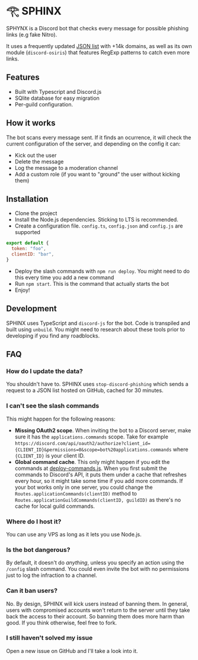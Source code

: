 # 𓂀 SPHINX
SPHYNX is a Discord bot that checks every message for possible phishing links (e.g fake Nitro).

It uses a frequently updated [JSON list](https://github.com/nikolaischunk/discord-phishing-links) with +14k domains, as well as its own module (`discord-osiris`) that features RegExp patterns to catch even more links.

## Features
- Built with Typescript and Discord.js
- SQlite database for easy migration
- Per-guild configuration. 

## How it works
The bot scans every message sent. If it finds an ocurrence, it will check the current configuration of the server, and depending on the config it can:
- Kick out the user
- Delete the message
- Log the message to a moderation channel
- Add a custom role (if you want to "ground" the user without kicking them)

## Installation
- Clone the project
- Install the Node.js dependencies. Sticking to LTS is recommended.
- Create a configuration file. `config.ts`, `config.json` and `config.js` are supported
```js
export default {
  token: "foo",
  clientID: "bar",
}
```
- Deploy the slash commands with `npm run deploy`. You might need to do this every time you add a new command
- Run `npm start`. This is the command that actually starts the bot
- Enjoy!

## Development
SPHINX uses TypeScript and `discord-js` for the bot. Code is transpiled and built using `unbuild`. You might need to research about these tools prior to developing if you find any roadblocks.

## FAQ
### How do I update the data?
You shouldn't have to. SPHINX uses `stop-discord-phishing` which sends a request to a JSON list hosted on GitHub, cached for 30 minutes.

### I can't see the slash commands
This might happen for the following reasons:
- **Missing OAuth2 scope**. When inviting the bot to a Discord server, make sure it has the `applications.commands` scope. Take for example `https://discord.com/api/oauth2/authorize?client_id={CLIENT_ID}&permissions=0&scope=bot%20applications.commands` where `{CLIENT_ID}` is your client ID.
- **Global command cache**. This only might happen if you edit the commands at [deploy-commands.js](deploy-commands.js). When you first submit the commands to Discord's API, it puts them under a cache that refreshes every hour, so it might take some time if you add more commands. If your bot works only in one server, you could change the `Routes.applicationCommands(clientID)` method to `Routes.applicationGuildCommands(clientID, guildID)` as there's no cache for local guild commands.

### Where do I host it?
You can use any VPS as long as it lets you use Node.js.

### Is the bot dangerous?
By default, it doesn't do _anything_, unless you specify an action using the `/config` slash command. You could even invite the bot with no permissions just to log the infraction to a channel.
### Can it ban users?
No. By design, SPHINX will kick users instead of banning them. In general, users with compromised accounts won't return to the server until they take back the access to their account. So banning them does more harm than good. If you think otherwise, feel free to fork.

### I still haven't solved my issue
Open a new issue on GitHub and I'll take a look into it.
